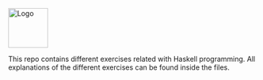 <a href="https://github.com/AlvaroMartinezQ/haskell-starter">
  <img src="https://es.wikipedia.org/wiki/Haskell#/media/Archivo:Haskell-Logo.svg" alt="Logo" width="80" height="80">
</a>

This repo contains different exercises related with Haskell programming. All explanations of the different exercises can be found inside the files.
